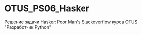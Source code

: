 # OTUS_PS06_Hasker
Решение задачи Hasker: Poor Man's Stackoverflow курса OTUS "Разработчик Python" 
